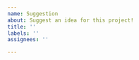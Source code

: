 ```yaml
---
name: Suggestion
about: Suggest an idea for this project!
title: ''
labels: ''
assignees: ''

---
```




